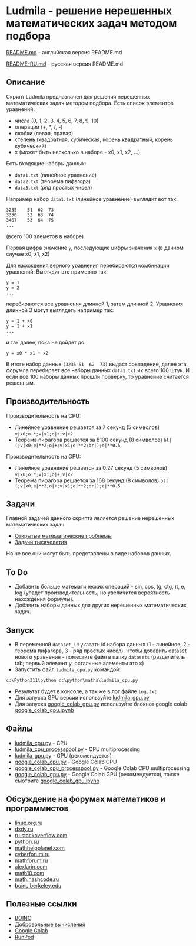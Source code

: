 # Ludmila - решение нерешенных математических задач методом подбора

[README.md](README.md) - английская версия README.md 

[README-RU.md](README-RU.md) - русская версия README.md

## Описание
Скрипт Ludmila предназначен для решения нерешенных математических задач методом подбора.
Есть список элементов уравнений:

- числа (0, 1, 2, 3, 4, 5, 6, 7, 8, 9, 10)
- операции (+, *, /, -)
- скобки (левая, правая)
- степень (квадратная, кубическая, корень квадратный, корень кубический)
- x (может быть несколько в наборе - x0, x1, x2, ...)

Есть входящие наборы данных:
- `data1.txt` (линейное уравнение)
- `data2.txt` (теорема пифагора)
- `data3.txt` (ряд простых чисел)

Например набор `data1.txt` (линейное уравнение) выглядит вот так:

```
3235	51	62	73
3350	52	63	74
3467	53	64	75
...
```
(всего 100 элеметов в наборе)

Первая цифра значение `y`, последующие цифры значения `x` (в данном случае x0, x1, x2) 

Для нахождения верного уравнения перебираются комбинации уравнений. Выглядит это примерно так:

```
y = 1
y = 2
...
```

перебираются все уравнения длинной 1, затем длинной 2. Уравнения длинной 3 могут выглядеть например так:

```
y = 1 + x0
y = 1 + x1
...
```
и так далее, пока не дойдет до:

```
y = x0 * x1 + x2
```

В итоге набор данных `(3235	51	62	73)` выдаст совпадение, далее эта форумла перебирает все наборы данных `data1.txt` их всего 100 штук. И если все 100 наборы данных прошли проверку, то уравнение считается решенным.

## Производительность
Производительность на CPU:

- Линейное уравнение решается за 7 секунд (5 символов) `v|x0;o|*;v|x1;o|+;v|x2`
- Теорема пифагора решается за 8100 секунд (8 символов) `bl|(;v|x0;e|**2;o|+;v|x1;e|**2;br|);e|**0.5`

Производительность на GPU:
- Линейное уравнение решается за 0.27 секунд (5 символов) `v|x0;o|*;v|x1;o|+;v|x2`
- Теорема пифагора решается за 168 секунд (8 символов) `bl|(;v|x0;e|**2;o|+;v|x1;e|**2;br|);e|**0.5`

## Задачи
Главной задачей данного скрипта является решение нерешенных математических задач 
- [Открытые математические проблемы](https://ru.wikipedia.org/wiki/%D0%9E%D1%82%D0%BA%D1%80%D1%8B%D1%82%D1%8B%D0%B5_%D0%BC%D0%B0%D1%82%D0%B5%D0%BC%D0%B0%D1%82%D0%B8%D1%87%D0%B5%D1%81%D0%BA%D0%B8%D0%B5_%D0%BF%D1%80%D0%BE%D0%B1%D0%BB%D0%B5%D0%BC%D1%8B)
- [Задачи тысячелетия](https://ru.wikipedia.org/wiki/%D0%97%D0%B0%D0%B4%D0%B0%D1%87%D0%B8_%D1%82%D1%8B%D1%81%D1%8F%D1%87%D0%B5%D0%BB%D0%B5%D1%82%D0%B8%D1%8F)

Но не все они могут быть представлены в виде наборов данных.

## To Do
- Добавить больше математических операций - sin, cos, tg, ctg, π, e, log (упадет производительность, но увеличится вероятность нахождения формулы).
- Добавить наборы данных для других нерешенных математических задач.

## Запуск
- В переменной `dataset_id` указать id набора данных (1 - линейное, 2 - теорема пифагора, 3 - ряд простых чисел). Чтобы добавить dataset нового уравнения - поместите файл в папку `datasets` (разделитель tab; первый элемент y, остальные элементы это x)
- Запустить файл `ludmila_cpu.py` командой:
```
c:\Python311\python d:\python\maths\ludmila_cpu.py
```
- Результат будет в консоле, а так же в лог файле `log.txt`
- Для запуска GPU версии используйте [ludmila_gpu.py](ludmila_gpu.py)
- Для запуска [google_colab_gpu.py](google_colab_gpu.py) используйте блокнот google colab [google_colab_gpu.ipynb](google_colab_gpu.ipynb)

## Файлы
- [ludmila_cpu.py](ludmila_cpu.py) - CPU
- [ludmila_cpu_processpool.py](ludmila_cpu_processpool.py) - CPU multiprocessing
- [ludmila_gpu.py](ludmila_gpu.py) - GPU (рекомендуется)
- [google_colab_cpu.py](google_colab_cpu.py) - Google Colab CPU
- [google_colab_cpu_processpool.py](google_colab_cpu_processpool.py) - Google Colab CPU multiprocessing
- [google_colab_gpu.py](google_colab_gpu.py) - Google Colab GPU (рекомендуется), также смотрите [google_colab_gpu.ipynb](google_colab_gpu.ipynb)

## Обсуждение на форумах математиков и программистов
- [linux.org.ru](https://www.linux.org.ru/forum/general/16478781)
- [dxdy.ru](https://dxdy.ru/topic146962.html)
- [ru.stackoverflow.com](https://ru.stackoverflow.com/questions/1318101/gpu-%d0%b2%d1%8b%d1%87%d0%b8%d1%81%d0%bb%d0%b5%d0%bd%d0%b8%d1%8f-%d0%b2%d0%bc%d0%b5%d1%81%d1%82%d0%be-cpu-%d0%b2%d1%8b%d1%87%d0%b8%d1%81%d0%bb%d0%b5%d0%bd%d0%b8%d0%b9)
- [python.su](https://python.su/forum/topic/40596/)
- [mathhelpplanet.com](http://mathhelpplanet.com/viewtopic.php?f=51&t=74861)
- [cyberforum.ru](https://www.cyberforum.ru/python-science/thread2865629.html)
- [mathforum.ru](http://www.mathforum.ru/forum/read/1/103766/)
- [alexlarin.com](https://alexlarin.com/viewtopic.php?f=4&t=17347)
- [math10.com](https://www.math10.com/ru/forum/viewtopic.php?f=42&t=3185)
- [math.hashcode.ru](http://math.hashcode.ru/questions/226775/python-ludmila-%D1%80%D0%B5%D1%88%D0%B5%D0%BD%D0%B8%D0%B5-%D0%BD%D0%B5%D1%80%D0%B5%D1%88%D0%B5%D0%BD%D0%BD%D1%8B%D1%85-%D0%BC%D0%B0%D1%82%D0%B5%D0%BC%D0%B0%D1%82%D0%B8%D1%87%D0%B5%D1%81%D0%BA%D0%B8%D1%85-%D0%B7%D0%B0%D0%B4%D0%B0%D1%87-%D0%BC%D0%B5%D1%82%D0%BE%D0%B4%D0%BE%D0%BC-%D0%BF%D0%BE%D0%B4%D0%B1%D0%BE%D1%80%D0%B0)
- [boinc.berkeley.edu](https://boinc.berkeley.edu/forum_thread.php?id=15575)

## Полезные ссылки
- [BOINC](https://ru.wikipedia.org/wiki/BOINC)
- [Добровольные вычисления](https://ru.wikipedia.org/wiki/%D0%94%D0%BE%D0%B1%D1%80%D0%BE%D0%B2%D0%BE%D0%BB%D1%8C%D0%BD%D1%8B%D0%B5_%D0%B2%D1%8B%D1%87%D0%B8%D1%81%D0%BB%D0%B5%D0%BD%D0%B8%D1%8F)
- [Google Colab](https://colab.research.google.com/signup)
- [RunPod](https://www.runpod.io/pricing)
